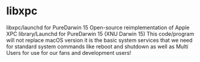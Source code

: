 # libxpc
libxpc/launchd for PureDarwin 15
Open-source reimplementation of Apple XPC library/Launchd for PureDarwin 15 (XNU Darwin 15) 
This code/program will not replace macOS version it is the basic system services that we need for 
standard system commands like reboot and shutdown as well as Multi Users for use for our fans and development users!

